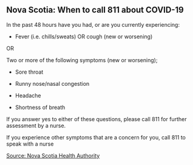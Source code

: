 ## Nova Scotia: When to call 811 about COVID-19

In the past 48 hours have you had, or are you currently experiencing:

- Fever (i.e. chills/sweats) OR cough (new or worsening)

OR

Two or more of the following symptoms (new or worsening);

- Sore throat

- Runny nose/nasal congestion

- Headache

- Shortness of breath

If you answer yes to either of these questions, please call 811 for further assessment by a nurse.

If you experience other symptoms that are a concern for you, call 811 to speak with a nurse

[Source: Nova Scotia Health Authority](https://when-to-call-about-covid19.novascotia.ca/en)
